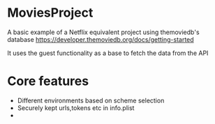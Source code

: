 # MoviesProject
A basic example of a Netflix equivalent project using themoviedb's database 
https://developer.themoviedb.org/docs/getting-started

It uses the guest functionality as a base to fetch the data from the API 

# Core features
- Different environments based on scheme selection
- Securely kept urls,tokens etc in info.plist
- 
